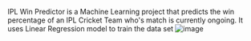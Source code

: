 IPL Win Predictor is a Machine Learning project that predicts the win percentage of an IPL Cricket Team who's match is currently ongoing.
It uses Linear Regression model to train the data set
![image](https://github.com/Niraj-Senpai/IPL-Predictor/assets/86838491/7b4a00d4-4f15-41a4-94f0-51f959dea23b)

